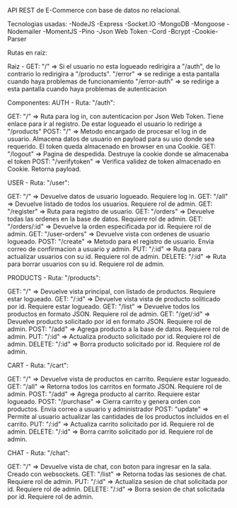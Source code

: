 API REST de E-Commerce con base de datos no relacional.

Tecnologias usadas:
-NodeJS
-Express
-Socket.IO
-MongoDB
-Mongoose
-Nodemailer
-MomentJS
-Pino
-Json Web Token
-Cord
-Bcrypt
-Cookie-Parser

Rutas en raiz:

Raiz - GET:
"/" => Si el usuario no esta logueado redirigira a "/auth", de lo contrario lo redirigira a "/products".
"/error" => se redirige a esta pantalla cuando haya problemas de funcionamiento
"/error-auth" => se redirige a esta pantalla cuando haya problemas de autenticacion

Componentes:
AUTH - Ruta: "/auth":

GET: "/" => Ruta para log in, con autenticacion por Json Web Token. Tiene enlace para ir al registro. De estar logueado el usuario lo redirige a "/products"
POST: "/" => Metodo encargado de procesar el log in de usuario. Almacena datos de usuario en payload para su uso donde sea requerido. El token queda almacenado en browser en una Cookie.
GET: "/logout" => Pagina de despedida. Destruye la cookie donde se almacenaba el token
POST: "/verifytoken" => Verifica validez de token almacenado en Cookie. Retorna payload.

USER - Ruta: "/user":

GET: "/" => Devuelve datos de usuario logueado. Requiere log in.
GET: "/all" => Devuelve listado de todos los usuarios. Requiere rol de admin.
GET: "/register" => Ruta para registro de usuario.
GET: "/orders" => Devuelve todas las ordenes en la base de datos. Requiere rol de admin.
GET: "/orders/:id" => Devuelve la orden especificada por id. Requiere rol de admin.
GET: "/user-orders" => Devuelve vista con ordenes de usuario logueado.
POST: "/create" => Metodo para el registro de usuario. Envia correo de confirmacion a usuario y admin.
PUT: "/:id" => Ruta para actualizar usuarios con su id. Requiere rol de admin.
DELETE: "/:id" => Ruta para borrar usuarios con su id. Requiere rol de admin.

PRODUCTS - Ruta: "/products":

GET: "/" => Devuelve vista principal, con listado de productos. Requiere estar logueado.
GET: "/:id" => Devuelve vista vista de producto soliticado por id. Requiere estar logueado.
GET: "/list" => Devuelve todos los productos en formato JSON. Requiere rol de admin.
GET: "/get/:id" => Devuelve producto solicitado por id en formato JSON. Requiere rol de admin.
POST: "/add" => Agrega producto a la base de datos. Requiere rol de admin.
PUT: "/:id" => Actualiza producto solicitado por id. Requiere rol de admin.
DELETE: "/:id" => Borra producto solicitado por id. Requiere rol de admin.

CART - Ruta: "/cart":

GET: "/" => Devuelve vista de productos en carrito. Requiere estar logueado.
GET: "/all" => Retorna todos los carritos en formato JSON. Requiere rol de admin.
POST: "/add" => Agrega producto al carrito. Requiere estar logueado.
POST: "/purchase" => Cierra carrito y genera orden con productos. Envia correo a usuario y administrador
POST: "update" => Permite al usuario actualizar las cantidades de los productos incluidos en el carrito.
PUT: "/:id" => Actualiza carrito solicitado por id. Requiere rol de admin.
DELETE: "/:id" => Borra carrito solicitado por id. Requiere rol de admin.

CHAT - Ruta: "/chat":

GET: "/" => Devuelve vista de chat, con boton para ingresar en la sala. Creado con websockets.
GET: "/list" => Retorna todas las sesiones de chat. Requiere rol de admin.
PUT: "/:id" => Actualiza sesion de chat solicitada por id. Requiere rol de admin.
DELETE: "/:id" => Borra sesion de chat solicitada por id. Requiere rol de admin.
